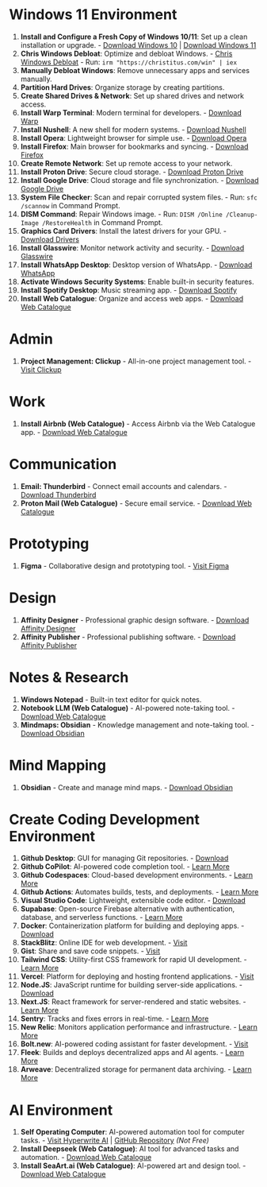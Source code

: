 # Windows 11 Environment
1. **Install and Configure a Fresh Copy of Windows 10/11**: Set up a clean installation or upgrade. - [Download Windows 10](https://www.microsoft.com/software-download/windows10) | [Download Windows 11](https://www.microsoft.com/software-download/windows11)
2. **Chris Windows Debloat**: Optimize and debloat Windows. - [Chris Windows Debloat](https://github.com/ChrisTitusTech/winutil) - Run: `irm "https://christitus.com/win" | iex`
3. **Manually Debloat Windows**: Remove unnecessary apps and services manually.
4. **Partition Hard Drives**: Organize storage by creating partitions.
5. **Create Shared Drives & Network**: Set up shared drives and network access.
6. **Install Warp Terminal**: Modern terminal for developers. - [Download Warp](https://www.warp.dev/)
7. **Install Nushell**: A new shell for modern systems. - [Download Nushell](https://www.nushell.sh/)
8. **Install Opera**: Lightweight browser for simple use. - [Download Opera](https://www.opera.com/)
9. **Install Firefox**: Main browser for bookmarks and syncing. - [Download Firefox](https://www.mozilla.org/firefox/)
10. **Create Remote Network**: Set up remote access to your network.
11. **Install Proton Drive**: Secure cloud storage. - [Download Proton Drive](https://proton.me/drive)
12. **Install Google Drive**: Cloud storage and file synchronization. - [Download Google Drive](https://www.google.com/drive/)
13. **System File Checker**: Scan and repair corrupted system files. - Run: `sfc /scannow` in Command Prompt.
14. **DISM Command**: Repair Windows image. - Run: `DISM /Online /Cleanup-Image /RestoreHealth` in Command Prompt.
15. **Graphics Card Drivers**: Install the latest drivers for your GPU. - [Download Drivers](https://www.gigabyte.com/Graphics-Card/GV-N166SOC-6GD/support#support-dl-utility)
16. **Install Glasswire**: Monitor network activity and security. - [Download Glasswire](https://www.glasswire.com/)
17. **Install WhatsApp Desktop**: Desktop version of WhatsApp. - [Download WhatsApp](https://www.whatsapp.com/download)
18. **Activate Windows Security Systems**: Enable built-in security features.
19. **Install Spotify Desktop**: Music streaming app. - [Download Spotify](https://www.spotify.com/download/)
20. **Install Web Catalogue**: Organize and access web apps. - [Download Web Catalogue](https://webcatalog.io/)

# Admin
1. **Project Management: Clickup** - All-in-one project management tool. - [Visit Clickup](https://www.clickup.com/)

# Work
1. **Install Airbnb (Web Catalogue)** - Access Airbnb via the Web Catalogue app. - [Download Web Catalogue](https://webcatalog.io/)

# Communication
1. **Email: Thunderbird** - Connect email accounts and calendars. - [Download Thunderbird](https://www.thunderbird.net/)
2. **Proton Mail (Web Catalogue)** - Secure email service. - [Download Web Catalogue](https://webcatalog.io/)

# Prototyping
1. **Figma** - Collaborative design and prototyping tool. - [Visit Figma](https://www.figma.com/)

# Design
1. **Affinity Designer** - Professional graphic design software. - [Download Affinity Designer](https://affinity.serif.com/designer/)
2. **Affinity Publisher** - Professional publishing software. - [Download Affinity Publisher](https://affinity.serif.com/publisher/)

# Notes & Research
1. **Windows Notepad** - Built-in text editor for quick notes.
2. **Notebook LLM (Web Catalogue)** - AI-powered note-taking tool. - [Download Web Catalogue](https://webcatalog.io/)
3. **Mindmaps: Obsidian** - Knowledge management and note-taking tool. - [Download Obsidian](https://obsidian.md/)

# Mind Mapping
1. **Obsidian** - Create and manage mind maps. - [Download Obsidian](https://obsidian.md/)

# Create Coding Development Environment
1. **Github Desktop**: GUI for managing Git repositories. - [Download](https://desktop.github.com/)
2. **Github CoPilot**: AI-powered code completion tool. - [Learn More](https://copilot.github.com/)
3. **Github Codespaces**: Cloud-based development environments. - [Learn More](https://github.com/features/codespaces)
4. **Github Actions**: Automates builds, tests, and deployments. - [Learn More](https://github.com/features/actions)
5. **Visual Studio Code**: Lightweight, extensible code editor. - [Download](https://code.visualstudio.com/)
6. **Supabase**: Open-source Firebase alternative with authentication, database, and serverless functions. - [Learn More](https://supabase.com/)
7. **Docker**: Containerization platform for building and deploying apps. - [Download](https://www.docker.com/)
8. **StackBlitz**: Online IDE for web development. - [Visit](https://stackblitz.com/)
9. **Gist**: Share and save code snippets. - [Visit](https://gist.github.com/)
10. **Tailwind CSS**: Utility-first CSS framework for rapid UI development. - [Learn More](https://tailwindcss.com/)
11. **Vercel**: Platform for deploying and hosting frontend applications. - [Visit](https://vercel.com/)
12. **Node.JS**: JavaScript runtime for building server-side applications. - [Download](https://nodejs.org/)
13. **Next.JS**: React framework for server-rendered and static websites. - [Learn More](https://nextjs.org/)
14. **Sentry**: Tracks and fixes errors in real-time. - [Learn More](https://sentry.io/)
15. **New Relic**: Monitors application performance and infrastructure. - [Learn More](https://newrelic.com/)
16. **Bolt.new**: AI-powered coding assistant for faster development. - [Visit](https://bolt.new/)
17. **Fleek**: Builds and deploys decentralized apps and AI agents. - [Learn More](https://fleek.xyz/)
18. **Arweave**: Decentralized storage for permanent data archiving. - [Learn More](https://arweave.org/)

# AI Environment
1. **Self Operating Computer**: AI-powered automation tool for computer tasks. - [Visit Hyperwrite AI](https://www.hyperwriteai.com) | [GitHub Repository](https://github.com/OthersideAI/self-operating-computer) *(Not Free)*
2. **Install Deepseek (Web Catalogue)**: AI tool for advanced tasks and automation. - [Download Web Catalogue](https://webcatalog.io/)
3. **Install SeaArt.ai (Web Catalogue)**: AI-powered art and design tool. - [Download Web Catalogue](https://webcatalog.io/)
